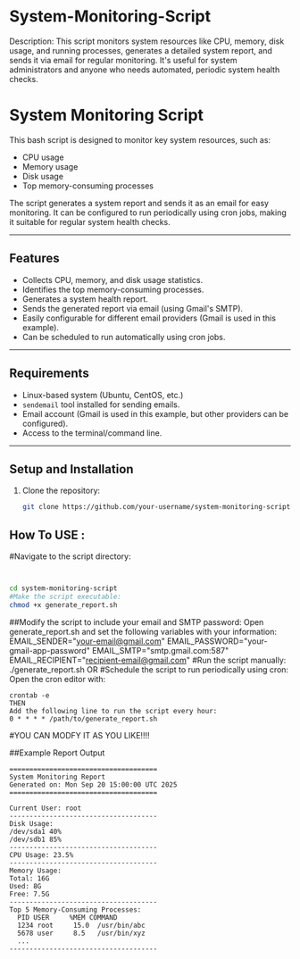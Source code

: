 # System-Monitoring-Script
Description: This script monitors system resources like CPU, memory, disk usage, and running processes, generates a detailed system report, and sends it via email for regular monitoring. It's useful for system administrators and anyone who needs automated, periodic system health checks.

# System Monitoring Script

This bash script is designed to monitor key system resources, such as:

- CPU usage
- Memory usage
- Disk usage
- Top memory-consuming processes

The script generates a system report and sends it as an email for easy monitoring. It can be configured to run periodically using cron jobs, making it suitable for regular system health checks.

---

## Features

- Collects CPU, memory, and disk usage statistics.
- Identifies the top memory-consuming processes.
- Generates a system health report.
- Sends the generated report via email (using Gmail's SMTP).
- Easily configurable for different email providers (Gmail is used in this example).
- Can be scheduled to run automatically using cron jobs.

---

## Requirements

- Linux-based system (Ubuntu, CentOS, etc.)
- `sendemail` tool installed for sending emails.
- Email account (Gmail is used in this example, but other providers can be configured).
- Access to the terminal/command line.

---

## Setup and Installation

1. Clone the repository:
   ```bash
   git clone https://github.com/your-username/system-monitoring-script.git

## How To USE :
#Navigate to the script directory: 
```bash


cd system-monitoring-script
#Make the script executable:
chmod +x generate_report.sh
```

##Modify the script to include your email and SMTP password: Open generate_report.sh and set the following variables with your information:
EMAIL_SENDER="your-email@gmail.com"
EMAIL_PASSWORD="your-gmail-app-password"
EMAIL_SMTP="smtp.gmail.com:587"
EMAIL_RECIPIENT="recipient-email@gmail.com"
#Run the script manually:
./generate_report.sh
OR
#Schedule the script to run periodically using cron: Open the cron editor with:
```
crontab -e
THEN
Add the following line to run the script every hour:
0 * * * * /path/to/generate_report.sh
```
#YOU CAN MODFY IT AS YOU LIKE!!!!


##Example Report Output
```
=====================================
System Monitoring Report
Generated on: Mon Sep 20 15:00:00 UTC 2025
=====================================

Current User: root
-------------------------------------
Disk Usage:
/dev/sda1 40%
/dev/sdb1 85%
-------------------------------------
CPU Usage: 23.5%
-------------------------------------
Memory Usage:
Total: 16G
Used: 8G
Free: 7.5G
-------------------------------------
Top 5 Memory-Consuming Processes:
  PID USER     %MEM COMMAND
  1234 root     15.0  /usr/bin/abc
  5678 user     8.5   /usr/bin/xyz
  ...
-------------------------------------
```











